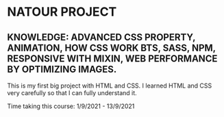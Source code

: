 # NATOUR PROJECT

## KNOWLEDGE: ADVANCED CSS PROPERTY, ANIMATION, HOW CSS WORK BTS, SASS, NPM, RESPONSIVE WITH MIXIN, WEB PERFORMANCE BY OPTIMIZING IMAGES.

This is my first big project with HTML and CSS. I learned HTML and CSS very carefully so that I can fully understand it.

Time taking this course: 1/9/2021 - 13/9/2021
